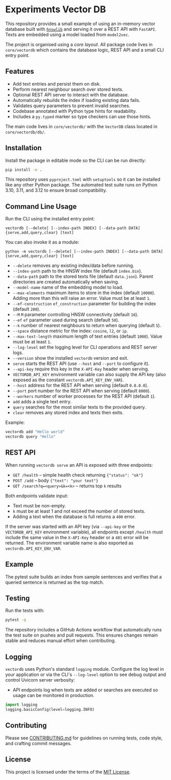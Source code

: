 # Experiments Vector DB

This repository provides a small example of using an in-memory vector
database built with [`hnswlib`](https://github.com/nmslib/hnswlib) and
serving it over a REST API with `FastAPI`.  Texts are embedded using a
model loaded from `model2vec`.

The project is organised using a *core layout*.  All package code lives
in `core/vectordb` which contains the database logic, REST API and a
small CLI entry point.

## Features

- Add text entries and persist them on disk.
- Perform nearest neighbour search over stored texts.
- Optional REST API server to interact with the database.
- Automatically rebuilds the index if loading existing data fails.
- Validates query parameters to prevent invalid searches.
- Codebase annotated with Python type hints for readability.
- Includes a `py.typed` marker so type checkers can use those hints.

The main code lives in `core/vectordb/` with the `VectorDB` class located in
`core/vectordb/db/`.

## Installation

Install the package in editable mode so the CLI can be run directly:

```bash
pip install -e .
```

This repository uses `pyproject.toml` with `setuptools` so it can be installed
like any other Python package. The automated test suite runs on Python 3.10,
3.11, and 3.12 to ensure broad compatibility.

## Command Line Usage

Run the CLI using the installed entry point:

```
vectordb [--delete] [--index-path INDEX] [--data-path DATA] {serve,add,query,clear} [text]
```

You can also invoke it as a module:

```
python -m vectordb [--delete] [--index-path INDEX] [--data-path DATA] {serve,add,query,clear} [text]
```

- `--delete` removes any existing index/data before running.
- `--index-path` path to the HNSW index file (default `index.bin`).
- `--data-path` path to the stored texts file (default `data.json`).
  Parent directories are created automatically when saving.
- `--model-name` name of the embedding model to load.
- `--max-elements` maximum items to store in the index (default `10000`).
  Adding more than this will raise an error. Value must be at least `1`.
- `--ef-construction` `ef_construction` parameter for building the index (default `200`).
- `--M` `M` parameter controlling HNSW connectivity (default `16`).
- `--ef` `ef` parameter used during search (default `50`).
- `--k` number of nearest neighbours to return when querying (default `5`).
- `--space` distance metric for the index: `cosine`, `l2`, or `ip`.
- `--max-text-length` maximum length of text entries (default `1000`). Value must be at least `1`.
- `--log-level` set the logging level for CLI operations and REST server logs.
- `--version` show the installed `vectordb` version and exit.
- `serve` starts the REST API (use `--host` and `--port` to configure it).
- `--api-key` require this key in the `X-API-Key` header when serving.
 - `VECTORDB_API_KEY` environment variable can also supply the API key (also
   exposed as the constant `vectordb.API_KEY_ENV_VAR`).
- `--host` address for the REST API when serving (default `0.0.0.0`).
- `--port` port number for the REST API when serving (default `8000`).
- `--workers` number of worker processes for the REST API (default `1`).
- `add` adds a single text entry.
- `query` searches for the most similar texts to the provided query.
- `clear` removes any stored index and texts then exits.

Example:

```bash
vectordb add "Hello world"
vectordb query "Hello"
```

## REST API

When running `vectordb serve` an API is exposed with three endpoints:

- `GET /health` – simple health check returning `{"status": "ok"}`
- `POST /add` – body `{"text": "your text"}`
- `GET /search?q=<query>&k=<k>` – returns top `k` results

Both endpoints validate input:

- Text must be non-empty.
- `k` must be at least 1 and not exceed the number of stored texts.
- Adding a text when the database is full returns a `400` error.

If the server was started with an API key (via `--api-key` or the
`VECTORDB_API_KEY` environment variable), all endpoints except `/health` must
include the same value in the `X-API-Key` header or a `401` error will be
returned. The environment variable name is also exported as
`vectordb.API_KEY_ENV_VAR`.

## Example

The pytest suite builds an index from sample sentences and verifies that a queried sentence is returned as the top match.

## Testing

Run the tests with:

```bash
pytest -q
```

The repository includes a GitHub Actions workflow that automatically runs the
test suite on pushes and pull requests. This ensures changes remain stable and
reduces manual effort when contributing.

## Logging

`vectordb` uses Python's standard `logging` module. Configure the log level in
your application or via the CLI's `--log-level` option to see debug output and
control Uvicorn server verbosity:

- API endpoints log when texts are added or searches are executed so usage can
  be monitored in production.

```python
import logging
logging.basicConfig(level=logging.INFO)
```

## Contributing

Please see [CONTRIBUTING.md](CONTRIBUTING.md) for guidelines on running tests, code style, and crafting commit messages.


## License

This project is licensed under the terms of the [MIT License](LICENSE).
